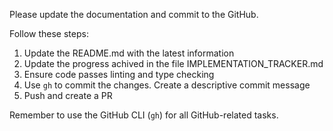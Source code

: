 Please update the documentation and commit to the GitHub.

Follow these steps:

1. Update the README.md with the latest information
2. Update the progress achived in the file IMPLEMENTATION_TRACKER.md
3. Ensure code passes linting and type checking
4. Use `gh` to commit the changes. Create a descriptive commit message
5. Push and create a PR

Remember to use the GitHub CLI (`gh`) for all GitHub-related tasks.